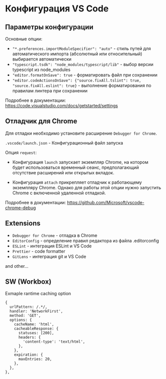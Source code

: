 # Конфигурация VS Code

## Параметры конфигурации

Основные опции:

- `"*.preferences.importModuleSpecifier": "auto"` - стиль путей для автоматического импорта (абсолютный или относительный) выбирается автоматически
- `"typescript.tsdk": "node_modules/typescript/lib"` - выбор версии typescript из node_modules
- `"editor.formatOnSave": true` - форматировать файл при сохранении
- `"editor.codeActionsOnSave": {"source.fixAll.tslint": true, "source.fixAll.eslint": true}` - выполнение форматирования по правилам линтера при сохранении

Подробнее в документации: https://code.visualstudio.com/docs/getstarted/settings

## Отладчик для Chrome

Для отладки необходимо установите расширение `Debugger for Chrome`.

`.vscode/launch.json` - Конфигурационный файл запуска

Опция `request`:

- Конфигурация `launch` запускает экземпляр Chrome, на котором будет использоваться временный сеанс, предполагающий отсутствие расширений или открытых вкладок.

- Конфигурация `attach` прикрепляет отладчик к работающему экземпляру Chrome. Однако для работы этой опции нужно запустить Chrome с включенной удаленной отладкой.

Подробнее в документации: https://github.com/Microsoft/vscode-chrome-debug

## Extensions

- `Debugger for Chrome` - отладка в Chrome
- `EditorConfig` - определение правил редактора из файла .editorconfig
- `ESLint` - интеграция ESLint и VS Code
- `Prettier` - code formatter
- `GitLens` - интеграция git и VS Code

and other...

## SW (Workbox)

Exmaple rantime caching option

```
{
  urlPattern: /.*/,
  handler: 'NetworkFirst',
  method: 'GET',
  options: {
    cacheName: 'html',
    cacheableResponse: {
      statuses: [200],
      headers: {
        'content-type': 'text/html',
      },
    },
    expiration: {
      maxEntries: 20,
    },
  },
},
```

